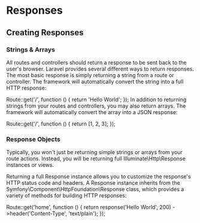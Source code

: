 # Responses

## Creating Responses

### Strings & Arrays

All routes and controllers should return a response to be sent back to the user's browser. Laravel provides several different ways to return responses. The most basic response is simply returning a string from a route or controller. The framework will automatically convert the string into a full HTTP response:

Route::get('/', function () {
    return 'Hello World';
});
In addition to returning strings from your routes and controllers, you may also return arrays. The framework will automatically convert the array into a JSON response:

Route::get('/', function () {
    return [1, 2, 3];
});


### Response Objects

Typically, you won't just be returning simple strings or arrays from your route actions. Instead, you will be returning full Illuminate\Http\Response instances or views.

Returning a full Response instance allows you to customize the response's HTTP status code and headers. A Response instance inherits from the Symfony\Component\HttpFoundation\Response class, which provides a variety of methods for building HTTP responses:

Route::get('home', function () {
    return response('Hello World', 200)
                  ->header('Content-Type', 'text/plain');
});